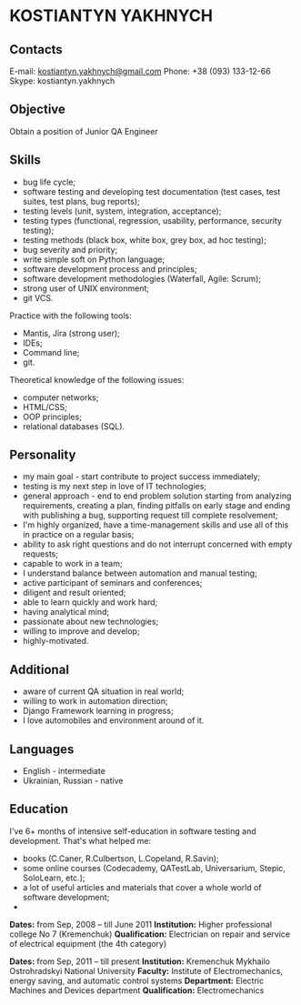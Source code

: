 KOSTIANTYN YAKHNYCH
===================

Contacts
--------

E-mail: kostiantyn.yakhnych@gmail.com
Phone: +38 (093) 133-12-66
Skype: kostiantyn.yakhnych

Objective
---------

Obtain a position of Junior QA Engineer

Skills
------

- bug life cycle;
- software testing and developing test documentation (test cases, test suites, test plans, bug reports);
- testing levels (unit, system, integration, acceptance);
- testing types (functional, regression, usability, performance, security testing);
- testing methods (black box, white box, grey box, ad hoc testing);
- bug severity and priority;
- write simple soft on Python language;
- software development process and principles;
- software development methodologies (Waterfall, Agile: Scrum);
- strong user of UNIX environment;
- git VCS.

Practice with the following tools:
- Mantis, Jira (strong user);
- IDEs;
- Command line;
- git.


Theoretical knowledge of the following issues:
- computer networks;
- HTML/CSS;
- OOP principles;
- relational databases (SQL).

Personality
-----------

- my main goal - start contribute to project success immediately;
- testing is my next step in love of IT technologies;
- general approach - end to end problem solution starting from analyzing requirements, creating a plan, finding pitfalls on early stage and ending with publishing a bug, supporting request till complete resolvement;
- I'm highly organized, have a time-management skills and use all of this in practice on a regular basis;
- ability to ask right questions and do not interrupt concerned with empty requests;
- capable to work in a team;
- I understand balance between automation and manual testing;
- active participant of seminars and conferences;
- diligent and result oriented;
- able to learn quickly and work hard;
- having analytical mind;
- passionate about new technologies;
- willing to improve and develop;
- highly-motivated.

Additional
----------

- aware of current QA situation in real world;
- willing to work in automation direction;
- Django Framework learning in progress;
- I love automobiles and environment around of it.

Languages
---------

- English - intermediate
- Ukrainian, Russian - native

Education
---------
I've 6+ months of intensive self-education in software testing and development.
That's what helped me:
- books (C.Caner, R.Culbertson, L.Copeland, R.Savin);
- some online courses (Codecademy, QATestLab, Universarium, Stepic, SoloLearn, etc.);
- a lot of useful articles and materials that cover a whole world of software development;
- 

**Dates:** from Sep, 2008 – till June 2011
**Institution:** Higher professional college No 7 (Kremenchuk)
**Qualification:** Electrician on repair and service of electrical equipment (the 4th category)

**Dates:** from Sep, 2011 – till present
**Institution:** Kremenchuk Mykhailo Ostrohradskyi National University
**Faculty:** Institute of Electromechanics, energy saving, and automatic control systems
**Department:** Electric Machines and Devices department
**Qualification:** Electromechanics








